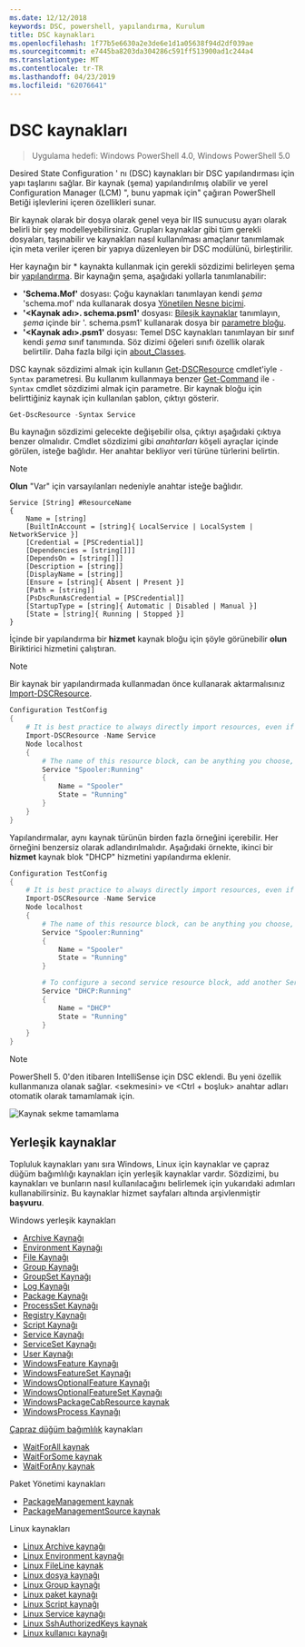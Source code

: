 ```yaml
---
ms.date: 12/12/2018
keywords: DSC, powershell, yapılandırma, Kurulum
title: DSC kaynakları
ms.openlocfilehash: 1f77b5e6630a2e3de6e1d1a05638f94d2df039ae
ms.sourcegitcommit: e7445ba8203da304286c591ff513900ad1c244a4
ms.translationtype: MT
ms.contentlocale: tr-TR
ms.lasthandoff: 04/23/2019
ms.locfileid: "62076641"
---
```

# <a name="dsc-resources"></a>DSC kaynakları

>Uygulama hedefi: Windows PowerShell 4.0, Windows PowerShell 5.0

Desired State Configuration ' nı (DSC) kaynakları bir DSC yapılandırması için yapı taşlarını sağlar. Bir kaynak (şema) yapılandırılmış olabilir ve yerel Configuration Manager (LCM) ", bunu yapmak için" çağıran PowerShell Betiği işlevlerini içeren özellikleri sunar.

Bir kaynak olarak bir dosya olarak genel veya bir IIS sunucusu ayarı olarak belirli bir şey modelleyebilirsiniz.  Grupları kaynaklar gibi tüm gerekli dosyaları, taşınabilir ve kaynakları nasıl kullanılması amaçlanır tanımlamak için meta veriler içeren bir yapıya düzenleyen bir DSC modülünü, birleştirilir.

Her kaynağın bir * kaynakta kullanmak için gerekli sözdizimi belirleyen şema bir [yapılandırma](../configurations/configurations.md). Bir kaynağın şema, aşağıdaki yollarla tanımlanabilir:

- **'Schema.Mof'** dosyası: Çoğu kaynakları tanımlayan kendi *şema* 'schema.mof' nda kullanarak dosya [Yönetilen Nesne biçimi](/windows/desktop/wmisdk/managed-object-format--mof-).
- **'\<Kaynak adı\>. schema.psm1'** dosyası: [Bileşik kaynaklar](../configurations/compositeConfigs.md) tanımlayın, *şema* içinde bir '<ResourceName>. schema.psm1' kullanarak dosya bir [parametre bloğu](/powershell/module/microsoft.powershell.core/about/about_functions?view=powershell-6#functions-with-parameters).
- **'\<Kaynak adı\>.psm1'** dosyası: Temel DSC kaynakları tanımlayan bir sınıf kendi *şema* sınıf tanımında. Söz dizimi öğeleri sınıfı özellik olarak belirtilir. Daha fazla bilgi için [about_Classes](/powershell/module/psdesiredstateconfiguration/about/about_classes_and_dsc).

DSC kaynak sözdizimi almak için kullanın [Get-DSCResource](/powershell/module/PSDesiredStateConfiguration/Get-DscResource) cmdlet'iyle `-Syntax` parametresi. Bu kullanım kullanmaya benzer [Get-Command](/powershell/module/microsoft.powershell.core/get-command) ile `-Syntax` cmdlet sözdizimi almak için parametre. Bir kaynak bloğu için belirttiğiniz kaynak için kullanılan şablon, çıktıyı gösterir.

```powershell
Get-DscResource -Syntax Service
```

Bu kaynağın sözdizimi gelecekte değişebilir olsa, çıktıyı aşağıdaki çıktıya benzer olmalıdır. Cmdlet sözdizimi gibi *anahtarları* köşeli ayraçlar içinde görülen, isteğe bağlıdır. Her anahtar bekliyor veri türüne türlerini belirtin.

> [!NOTE]
> **Olun** "Var" için varsayılanları nedeniyle anahtar isteğe bağlıdır.

```output
Service [String] #ResourceName
{
    Name = [string]
    [BuiltInAccount = [string]{ LocalService | LocalSystem | NetworkService }]
    [Credential = [PSCredential]]
    [Dependencies = [string[]]]
    [DependsOn = [string[]]]
    [Description = [string]]
    [DisplayName = [string]]
    [Ensure = [string]{ Absent | Present }]
    [Path = [string]]
    [PsDscRunAsCredential = [PSCredential]]
    [StartupType = [string]{ Automatic | Disabled | Manual }]
    [State = [string]{ Running | Stopped }]
}
```

İçinde bir yapılandırma bir **hizmet** kaynak bloğu için şöyle görünebilir **olun** Biriktirici hizmetini çalıştıran.

> [!NOTE]
> Bir kaynak bir yapılandırmada kullanmadan önce kullanarak aktarmalısınız [Import-DSCResource](../configurations/import-dscresource.md).

```powershell
Configuration TestConfig
{
    # It is best practice to always directly import resources, even if the resource is a built-in resource.
    Import-DSCResource -Name Service
    Node localhost
    {
        # The name of this resource block, can be anything you choose, as long as it is of type [String] as indicated by the schema.
        Service "Spooler:Running"
        {
            Name = "Spooler"
            State = "Running"
        }
    }
}
```

Yapılandırmalar, aynı kaynak türünün birden fazla örneğini içerebilir. Her örneğini benzersiz olarak adlandırılmalıdır. Aşağıdaki örnekte, ikinci bir **hizmet** kaynak blok "DHCP" hizmetini yapılandırma eklenir.

```powershell
Configuration TestConfig
{
    # It is best practice to always directly import resources, even if the resource is a built-in resource.
    Import-DSCResource -Name Service
    Node localhost
    {
        # The name of this resource block, can be anything you choose, as long as it is of type [String] as indicated by the schema.
        Service "Spooler:Running"
        {
            Name = "Spooler"
            State = "Running"
        }

        # To configure a second service resource block, add another Service resource block and use a unique name.
        Service "DHCP:Running"
        {
            Name = "DHCP"
            State = "Running"
        }
    }
}
```

> [!NOTE]
> PowerShell 5. 0'den itibaren IntelliSense için DSC eklendi. Bu yeni özellik kullanmanıza olanak sağlar. \<sekmesini\> ve \<Ctrl + boşluk\> anahtar adları otomatik olarak tamamlamak için.

![Kaynak sekme tamamlama](../media/resource-tabcompletion.png)

## <a name="built-in-resources"></a>Yerleşik kaynaklar

Topluluk kaynakları yanı sıra Windows, Linux için kaynaklar ve çapraz düğüm bağımlılığı kaynakları için yerleşik kaynaklar vardır. Sözdizimi, bu kaynakları ve bunların nasıl kullanılacağını belirlemek için yukarıdaki adımları kullanabilirsiniz. Bu kaynaklar hizmet sayfaları altında arşivlenmiştir **başvuru**.

Windows yerleşik kaynakları

* [Archive Kaynağı](../reference/resources/windows/archiveResource.md)
* [Environment Kaynağı](../reference/resources/windows/environmentResource.md)
* [File Kaynağı](../reference/resources/windows/fileResource.md)
* [Group Kaynağı](../reference/resources/windows/groupResource.md)
* [GroupSet Kaynağı](../reference/resources/windows/groupSetResource.md)
* [Log Kaynağı](../reference/resources/windows/logResource.md)
* [Package Kaynağı](../reference/resources/windows/packageResource.md)
* [ProcessSet Kaynağı](../reference/resources/windows/ProcessSetResource.md)
* [Registry Kaynağı](../reference/resources/windows/registryResource.md)
* [Script Kaynağı](../reference/resources/windows/scriptResource.md)
* [Service Kaynağı](../reference/resources/windows/serviceResource.md)
* [ServiceSet Kaynağı](../reference/resources/windows/serviceSetResource.md)
* [User Kaynağı](../reference/resources/windows/userResource.md)
* [WindowsFeature Kaynağı](../reference/resources/windows/windowsFeatureResource.md)
* [WindowsFeatureSet Kaynağı](../reference/resources/windows/windowsFeatureSetResource.md)
* [WindowsOptionalFeature Kaynağı](../reference/resources/windows/windowsOptionalFeatureResource.md)
* [WindowsOptionalFeatureSet Kaynağı](../reference/resources/windows/windowsOptionalFeatureSetResource.md)
* [WindowsPackageCabResource kaynak](../reference/resources/windows/windowsPackageCabResource.md)
* [WindowsProcess Kaynağı](../reference/resources/windows/windowsProcessResource.md)

[Çapraz düğüm bağımlılık](../configurations/crossNodeDependencies.md) kaynakları

* [WaitForAll kaynak](../reference/resources/windows/waitForAllResource.md)
* [WaitForSome kaynak](../reference/resources/windows/waitForSomeResource.md)
* [WaitForAny kaynak](../reference/resources/windows/waitForAnyResource.md)

Paket Yönetimi kaynakları

* [PackageManagement kaynak](../reference/resources/packagemanagement/PackageManagementDscResource.md)
* [PackageManagementSource kaynak](../reference/resources/packagemanagement/PackageManagementSourceDscResource.md)

Linux kaynakları

* [Linux Archive kaynağı](../reference/resources/linux/lnxArchiveResource.md)
* [Linux Environment kaynağı](../reference/resources/linux/lnxEnvironmentResource.md)
* [Linux FileLine kaynak](../reference/resources/linux/lnxFileLineResource.md)
* [Linux dosya kaynağı](../reference/resources/linux/lnxFileResource.md)
* [Linux Group kaynağı](../reference/resources/linux/lnxGroupResource.md)
* [Linux paket kaynağı](../reference/resources/linux/lnxPackageResource.md)
* [Linux Script kaynağı](../reference/resources/linux/lnxScriptResource.md)
* [Linux Service kaynağı](../reference/resources/linux/lnxServiceResource.md)
* [Linux SshAuthorizedKeys kaynak](../reference/resources/linux/lnxSshAuthorizedKeysResource.md)
* [Linux kullanıcı kaynağı](../reference/resources/linux/lnxUserResource.md)
